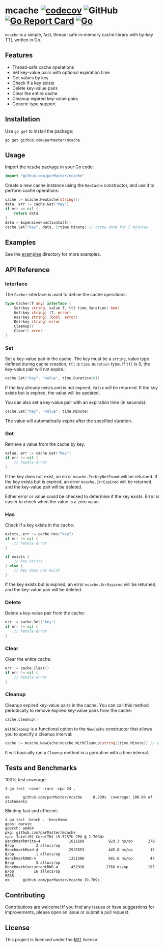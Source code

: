 # mcache [![codecov](https://codecov.io/gh/parMaster/mcache/branch/main/graph/badge.svg?token=K6685ZN3YS)](https://codecov.io/gh/parMaster/mcache) ![GitHub](https://img.shields.io/github/license/parMaster/mcache) [![Go Report Card](https://goreportcard.com/badge/github.com/parMaster/mcache)](https://goreportcard.com/report/github.com/parMaster/mcache) [![Go](https://github.com/parMaster/zoomrs/actions/workflows/go.yml/badge.svg)](https://github.com/parMaster/zoomrs/actions/workflows/go.yml)

`mcache` is a simple, fast, thread-safe in-memory cache library with by-key TTL written in Go.

## Features

- Thread-safe cache operations
- Set key-value pairs with optional expiration time
- Get values by key
- Check if a key exists
- Delete key-value pairs
- Clear the entire cache
- Cleanup expired key-value pairs
- Generic type support

## Installation

Use `go get` to install the package:

```shell
go get github.com/parMaster/mcache
```

## Usage

Import the `mcache` package in your Go code:

```go
import "github.com/parMaster/mcache"
```

Create a new cache instance using the `NewCache` constructor, and use it to perform cache operations:

```go
cache := mcache.NewCache[string]()
data, err := cache.Get("key")
if err == nil {
	return data
}
data = ExpensiveFunctionCall()
cache.Set("key", data, 5*time.Minute) // cache data for 5 minutes
```
## Examples

See the [examples](https://github.com/parMaster/mcache/tree/main/examples) directory for more examples.

## API Reference

### Interface

The `Cacher` interface is used to define the cache operations:
```go
type Cacher[T any] interface {
	Set(key string, value T, ttl time.Duration) bool
	Get(key string) (T, error)
	Has(key string) (bool, error)
	Del(key string) error
	Cleanup()
	Clear() error
}
```

### Set

Set a key-value pair in the cache. The key must be a `string`, value type defined during cache creation, `ttl` is `time.Duration` type. If `ttl` is 0, the key-value pair will not expire.:

```go
cache.Set("key", "value", time.Duration(0))
```

If the key already exists and is not expired, `false` will be returned. If the key exists but is expired, the value will be updated.

You can also set a key-value pair with an expiration time (in seconds):

```go
cache.Set("key", "value", time.Minute)
```

The value will automatically expire after the specified duration.

### Get

Retrieve a value from the cache by key:

```go
value, err := cache.Get("key")
if err != nil {
    // handle error
}
```

If the key does not exist, an error `mcache.ErrKeyNotFound` will be returned. If the key exists but is expired, an error `mcache.ErrExpired` will be returned, and the key-value pair will be deleted.

Either error or value could be checked to determine if the key exists. Error is easier to check when the value is a zero value.

### Has

Check if a key exists in the cache:

```go
exists, err := cache.Has("key")
if err != nil {
    // handle error
}

if exists {
    // key exists
} else {
    // key does not exist
}
```

If the key exists but is expired, an error `mcache.ErrExpired` will be returned, and the key-value pair will be deleted.

### Delete

Delete a key-value pair from the cache:

```go
err := cache.Del("key")
if err != nil {
    // handle error
}
```

### Clear

Clear the entire cache:

```go
err := cache.Clear()
if err != nil {
    // handle error
}
```

### Cleanup

Cleanup expired key-value pairs in the cache. You can call this method periodically to remove expired key-value pairs from the cache:

```go
cache.Cleanup()
```

`WithCleanup` is a functional option to the `NewCache` constructor that allows you to specify a cleanup interval:

```go
cache := mcache.NewCache(mcache.WithCleanup[string](time.Minute)) // cleanup every 60 seconds
```
It will basically run a `Cleanup` method in a goroutine with a time interval.

## Tests and Benchmarks

100% test coverage:

```shell
$ go test -cover -race -cpu 24 .

ok      github.com/parMaster/mcache     8.239s  coverage: 100.0% of statements
```
Blinding fast and efficient:

```shell
$ go test -bench . -benchmem
goos: darwin
goarch: amd64
pkg: github.com/parMaster/mcache
cpu: Intel(R) Core(TM) i5-5257U CPU @ 2.70GHz
BenchmarkWrite-4           	 1811689	       928.3 ns/op	     279 B/op	       2 allocs/op
BenchmarkRead-4            	 2925553	       445.8 ns/op	      15 B/op	       1 allocs/op
BenchmarkRWD-4             	 1351506	       881.6 ns/op	      47 B/op	       5 allocs/op
BenchmarkConcurrentRWD-4   	  452916	      2766 ns/op	     195 B/op	      16 allocs/op
PASS
ok  	github.com/parMaster/mcache	19.769s
```

## Contributing

Contributions are welcome! If you find any issues or have suggestions for improvements, please open an issue or submit a pull request.

## License

This project is licensed under the [MIT](https://choosealicense.com/licenses/mit/) license.
